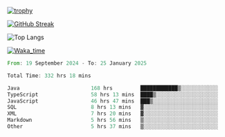 <!--
**ren-joey/ren-joey** is a ✨ _special_ ✨ repository because its `README.md` (this file) appears on your GitHub profile.

Here are some ideas to get you started:

- 🔭 I’m currently working on ...
- 🌱 I’m currently learning ...
- 👯 I’m looking to collaborate on ...
- 🤔 I’m looking for help with ...
- 💬 Ask me about ...
- 📫 How to reach me: ...
- 😄 Pronouns: ...
- ⚡ Fun fact: ...
-->

[![trophy](https://github-profile-trophy.vercel.app/?username=ren-joey&theme=darkhub&column=5)](https://github.com/ren-joey)

[![GitHub Streak](https://streak-stats.demolab.com/?user=ren-joey&theme=dark)](https://github.com/ren-joey)

![Top Langs](https://github-readme-stats.vercel.app/api/top-langs?username=ren-joey&show_icons=true&layout=compact&locale=en&hide=html,CSS,scss,Pug,Twig&theme=dark)

[![Waka_time](https://github-readme-stats.vercel.app/api/wakatime?username=joeyren&theme=dark)](https://github.com/ren-joey)

<!--START_SECTION:waka-->

```rust
From: 19 September 2024 - To: 25 January 2025

Total Time: 332 hrs 18 mins

Java                       168 hrs         ████████████▒░░░░░░░░░░░░   49.72 %
TypeScript                 58 hrs 13 mins  ████▒░░░░░░░░░░░░░░░░░░░░   17.23 %
JavaScript                 46 hrs 47 mins  ███▒░░░░░░░░░░░░░░░░░░░░░   13.85 %
SQL                        8 hrs 13 mins   ▓░░░░░░░░░░░░░░░░░░░░░░░░   02.43 %
XML                        7 hrs 20 mins   ▓░░░░░░░░░░░░░░░░░░░░░░░░   02.17 %
Markdown                   5 hrs 56 mins   ▒░░░░░░░░░░░░░░░░░░░░░░░░   01.76 %
Other                      5 hrs 37 mins   ▒░░░░░░░░░░░░░░░░░░░░░░░░   01.66 %
```

<!--END_SECTION:waka-->
